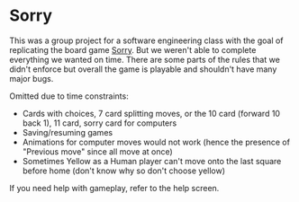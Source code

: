 # Sorry

This was a group project for a software engineering class with the goal of replicating the board game [Sorry](https://en.wikipedia.org/wiki/Sorry!_(game)). But we weren't able to complete everything we wanted on time. There are some parts of the rules that we didn't enforce but overall the game is playable and shouldn't have many major bugs.

Omitted due to time constraints:
- Cards with choices, 7 card splitting moves, or the 10 card (forward 10 back 1), 11 card, sorry card for computers
- Saving/resuming games
- Animations for computer moves would not work (hence the presence of "Previous move" since all move at once)
- Sometimes Yellow as a Human player can't move onto the last square before home (don't know why so don't choose yellow)

If you need help with gameplay, refer to the help screen.
